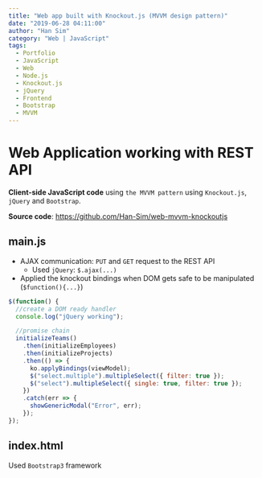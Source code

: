 ```yaml
---
title: "Web app built with Knockout.js (MVVM design pattern)"
date: "2019-06-28 04:11:00"
author: "Han Sim"
category: "Web | JavaScript"
tags:
  - Portfolio
  - JavaScript
  - Web
  - Node.js
  - Knockout.js
  - jQuery
  - Frontend
  - Bootstrap
  - MVVM
---
```


# Web Application working with REST API

**Client-side JavaScript code** using `the MVVM pattern` using `Knockout.js`, `jQuery` and `Bootstrap`.

**Source code**: https://github.com/Han-Sim/web-mvvm-knockoutjs

## main.js

- AJAX communication: `PUT` and `GET` request to the REST API
  - Used `jQuery`: `$.ajax(...)`
- Applied the knockout bindings when DOM gets safe to be manipulated (`$function(){...}`)

```JavaScript
$(function() {
  //create a DOM ready handler
  console.log("jQuery working");

  //promise chain
  initializeTeams()
    .then(initializeEmployees)
    .then(initializeProjects)
    .then(() => {
      ko.applyBindings(viewModel);
      $("select.multiple").multipleSelect({ filter: true });
      $("select").multipleSelect({ single: true, filter: true });
    })
    .catch(err => {
      showGenericModal("Error", err);
    });
});
```

## index.html

Used `Bootstrap3` framework
